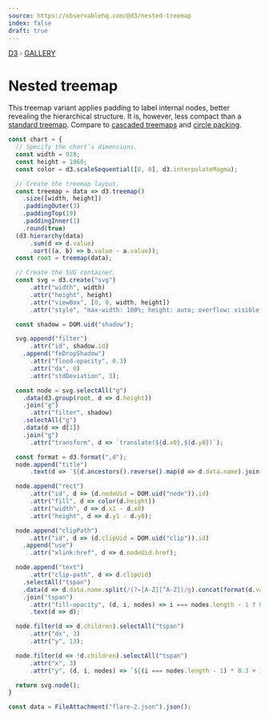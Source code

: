 ```yaml
---
source: https://observablehq.com/@d3/nested-treemap
index: false
draft: true
---
```


<div style="color: grey; font: 13px/25.5px var(--sans-serif); text-transform: uppercase;"><h1 style="display: none;">Nested treemap</h1><a href="https://d3js.org/">D3</a> › <a href="/@d3/gallery">Gallery</a></div>

# Nested treemap

This treemap variant applies padding to label internal nodes, better revealing the hierarchical structure. It is, however, less compact than a [standard treemap](/@d3/treemap). Compare to [cascaded treemaps](/@d3/cascaded-treemap) and [circle packing](/@d3/circle-packing).

```js echo
const chart = {
  // Specify the chart’s dimensions.
  const width = 928;
  const height = 1060;
  const color = d3.scaleSequential([8, 0], d3.interpolateMagma);

  // Create the treemap layout.
  const treemap = data => d3.treemap()
    .size([width, height])
    .paddingOuter(3)
    .paddingTop(19)
    .paddingInner(1)
    .round(true)
  (d3.hierarchy(data)
      .sum(d => d.value)
      .sort((a, b) => b.value - a.value));
  const root = treemap(data);

  // Create the SVG container.
  const svg = d3.create("svg")
      .attr("width", width)
      .attr("height", height)
      .attr("viewBox", [0, 0, width, height])
      .attr("style", "max-width: 100%; height: auto; overflow: visible; font: 10px sans-serif;");

  const shadow = DOM.uid("shadow");

  svg.append("filter")
      .attr("id", shadow.id)
    .append("feDropShadow")
      .attr("flood-opacity", 0.3)
      .attr("dx", 0)
      .attr("stdDeviation", 3);

  const node = svg.selectAll("g")
    .data(d3.group(root, d => d.height))
    .join("g")
      .attr("filter", shadow)
    .selectAll("g")
    .data(d => d[1])
    .join("g")
      .attr("transform", d => `translate(${d.x0},${d.y0})`);

  const format = d3.format(",d");
  node.append("title")
      .text(d => `${d.ancestors().reverse().map(d => d.data.name).join("/")}\n${format(d.value)}`);

  node.append("rect")
      .attr("id", d => (d.nodeUid = DOM.uid("node")).id)
      .attr("fill", d => color(d.height))
      .attr("width", d => d.x1 - d.x0)
      .attr("height", d => d.y1 - d.y0);

  node.append("clipPath")
      .attr("id", d => (d.clipUid = DOM.uid("clip")).id)
    .append("use")
      .attr("xlink:href", d => d.nodeUid.href);

  node.append("text")
      .attr("clip-path", d => d.clipUid)
    .selectAll("tspan")
    .data(d => d.data.name.split(/(?=[A-Z][^A-Z])/g).concat(format(d.value)))
    .join("tspan")
      .attr("fill-opacity", (d, i, nodes) => i === nodes.length - 1 ? 0.7 : null)
      .text(d => d);

  node.filter(d => d.children).selectAll("tspan")
      .attr("dx", 3)
      .attr("y", 13);

  node.filter(d => !d.children).selectAll("tspan")
      .attr("x", 3)
      .attr("y", (d, i, nodes) => `${(i === nodes.length - 1) * 0.3 + 1.1 + i * 0.9}em`);

  return svg.node();
}
```

```js echo
const data = FileAttachment("flare-2.json").json();
```
